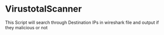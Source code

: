 # VirustotalScanner
This Script will search through Destination IPs in wireshark file and output if they malicious or not
